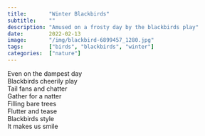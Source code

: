 ```yaml
---
title:       "Winter Blackbirds"
subtitle:    ""
description: "Amused on a frosty day by the blackbirds play"
date:        2022-02-13
image:       "/img/blackbird-6899457_1280.jpg"
tags:        ["birds", "blackbirds", "winter"]
categories:  ["nature"]
---
```

Even on the dampest day<br>
Blackbirds cheerily play<br>
Tail fans and chatter<br>
Gather for a natter<br>
Filling bare trees<br>
Flutter and tease<br>
Blackbirds style<br>
It makes us smile<br>